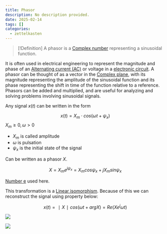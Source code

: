```yaml
---
title: Phasor
description: No description provided.
date: 2025-02-14
tags: []
categories:
  - zettelkasten
---
```


> [!Definition]
> A phasor is a [Complex number](Complex%20number.md) representing a sinusoidal function. 

It is often used in electrical engineering to represent the magnitude and phase of an [Alternating current (AC)](Alternating%20current%20(AC)) or voltage in a [electronic circuit](electronic%20circuit). A phasor can be thought of as a vector in the [Complex plane](Complex%20plane.md), with its magnitude representing the amplitude of the sinusoidal function and its phase representing the shift in time of the function relative to a reference. Phasors can be added and multiplied, and are useful for analyzing and solving problems involving sinusoidal signals.

Any signal $x(t)$ can be written in the form

$$x(t) = X_m \cdot cos(\omega t + \psi_x)$$$X_m \geq 0, \omega > 0$

- $X_m$ is called amplitude
- $\omega$ is pulsation
- $\psi_x$ is the initial state of the signal 

Can be written as a phasor $X$.

$$X = X_me^{j\psi_x} = X_m cos\psi_x + jX_m sin\psi_x$$

[Number e](Number%20e.md) used here.

This transformation is a [Linear isomorphism](Linear%20isomorphism). Because of this we can reconstruct the signal using property below:

$$x(t) = ∣X∣ cos(\omega t + arg X) = Re(Xe^j\omega t)$$

![](Complex%20number.md#Argument|Argument%20of%20complex%20number)

![](Complex%20number.md#Magnitude|Magnitude)
